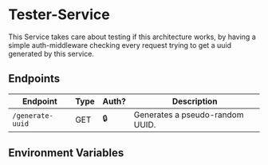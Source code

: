 # Tester-Service
This Service takes care about testing if this architecture works, by having a simple auth-middleware checking every request trying to get a uuid generated by this service.

## Endpoints
| Endpoint         | Type | Auth? | Description                     |
|------------------|------|-------|---------------------------------|
| `/generate-uuid` | GET  | 🔒     | Generates a pseudo-random UUID. |

## Environment Variables
```
```